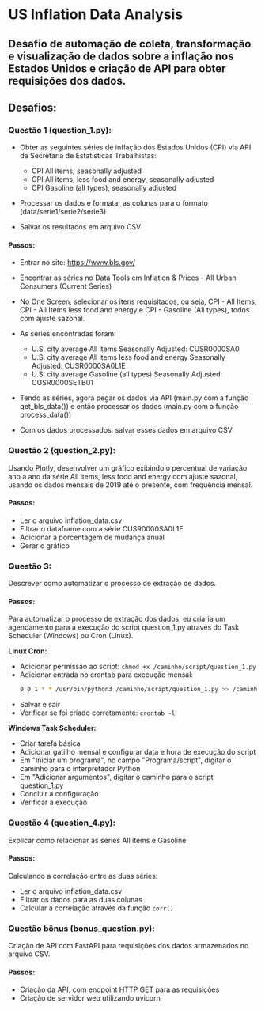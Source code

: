 # US Inflation Data Analysis
## Desafio de automação de coleta, transformação e visualização de dados sobre a inflação nos Estados Unidos e criação de API para obter requisições dos dados.

## Desafios:

### Questão 1 (question_1.py): 
- Obter as seguintes séries de inflação dos Estados Unidos (CPI) via API da Secretaria de Estatísticas Trabalhistas:
    - CPI All items, seasonally adjusted
    - CPI All items, less food and energy, seasonally adjusted
    - CPI Gasoline (all types), seasonally adjusted

- Processar os dados e formatar as colunas para o formato (data/serie1/serie2/serie3)
- Salvar os resultados em arquivo CSV

#### Passos:

- Entrar no site: https://www.bls.gov/
- Encontrar as séries no Data Tools em Inflation & Prices - All Urban Consumers (Current Series)
- No One Screen, selecionar os itens requisitados, ou seja, CPI - All Items, CPI - All Items less food and energy e CPI - Gasoline (All types), todos com ajuste sazonal.
- As séries encontradas foram: 
    - U.S. city average All items Seasonally Adjusted: CUSR0000SA0
    - U.S. city average All items less food and energy Seasonally Adjusted: CUSR0000SA0L1E
    - U.S. city average Gasoline (all types) Seasonally Adjusted: CUSR0000SETB01

- Tendo as séries, agora pegar os dados via API (main.py com a função get_bls_data()) e então processar os dados (main.py com a função process_data())
- Com os dados processados, salvar esses dados em arquivo CSV

### Questão 2 (question_2.py):
Usando Plotly, desenvolver um gráfico exibindo o percentual de variação ano a ano da série All items, less food and energy com ajuste sazonal, usando os dados mensais de 2019 até o presente, com frequência mensal.

#### Passos:
- Ler o arquivo inflation_data.csv
- Filtrar o dataframe com a série CUSR0000SA0L1E
- Adicionar a porcentagem de mudança anual
- Gerar o gráfico

### Questão 3:
Descrever como automatizar o processo de extração de dados.

#### Passos:
Para automatizar o processo de extração dos dados, eu criaria um agendamento para a execução do script question_1.py através do Task Scheduler (Windows) ou Cron (Linux).

**Linux Cron:**
- Adicionar permissão ao script: `chmod +x /caminho/script/question_1.py`
- Adicionar entrada no crontab para execução mensal:
    ```bash
    0 0 1 * * /usr/bin/python3 /caminho/script/question_1.py >> /caminho/log/inflation_data.log 2>&1
    ```
- Salvar e sair
- Verificar se foi criado corretamente: `crontab -l`

**Windows Task Scheduler:**
- Criar tarefa básica
- Adicionar gatilho mensal e configurar data e hora de execução do script
- Em "Iniciar um programa", no campo "Programa/script", digitar o caminho para o interpretador Python
- Em "Adicionar argumentos", digitar o caminho para o script question_1.py
- Concluir a configuração
- Verificar a execução

### Questão 4 (question_4.py):
Explicar como relacionar as séries All items e Gasoline

#### Passos:
Calculando a correlação entre as duas séries:
- Ler o arquivo inflation_data.csv
- Filtrar os dados para as duas colunas
- Calcular a correlação através da função `corr()`

### Questão bônus (bonus_question.py):
Criação de API com FastAPI para requisições dos dados armazenados no arquivo CSV.

#### Passos:
- Criação da API, com endpoint HTTP GET para as requisições
- Criação de servidor web utilizando uvicorn
